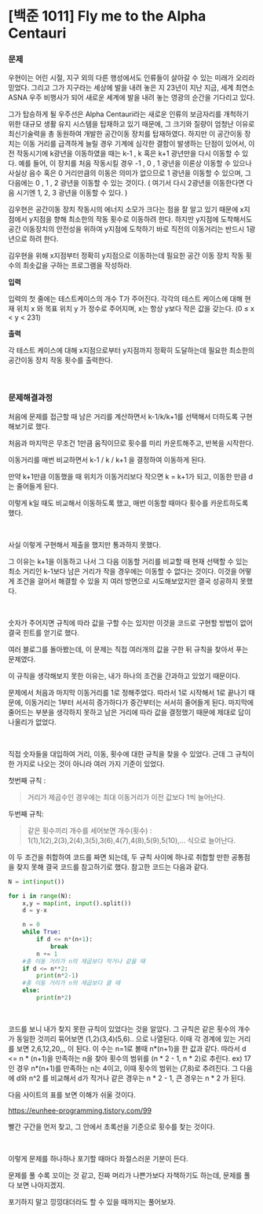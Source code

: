# [백준 1011] Fly me to the Alpha Centauri

### 문제

우현이는 어린 시절, 지구 외의 다른 행성에서도 인류들이 살아갈 수 있는 미래가 오리라 믿었다. 그리고 그가 지구라는 세상에 발을 내려 놓은 지 23년이 지난 지금, 세계 최연소 ASNA 우주 비행사가 되어 새로운 세계에 발을 내려 놓는 영광의 순간을 기다리고 있다.

그가 탑승하게 될 우주선은 Alpha Centauri라는 새로운 인류의 보금자리를 개척하기 위한 대규모 생활 유지 시스템을 탑재하고 있기 때문에, 그 크기와 질량이 엄청난 이유로 최신기술력을 총 동원하여 개발한 공간이동 장치를 탑재하였다. 하지만 이 공간이동 장치는 이동 거리를 급격하게 늘릴 경우 기계에 심각한 결함이 발생하는 단점이 있어서, 이전 작동시기에 k광년을 이동하였을 때는 k-1 , k 혹은 k+1 광년만을 다시 이동할 수 있다. 예를 들어, 이 장치를 처음 작동시킬 경우 -1 , 0 , 1 광년을 이론상 이동할 수 있으나 사실상 음수 혹은 0 거리만큼의 이동은 의미가 없으므로 1 광년을 이동할 수 있으며, 그 다음에는 0 , 1 , 2 광년을 이동할 수 있는 것이다. ( 여기서 다시 2광년을 이동한다면 다음 시기엔 1, 2, 3 광년을 이동할 수 있다. )

김우현은 공간이동 장치 작동시의 에너지 소모가 크다는 점을 잘 알고 있기 때문에 x지점에서 y지점을 향해 최소한의 작동 횟수로 이동하려 한다. 하지만 y지점에 도착해서도 공간 이동장치의 안전성을 위하여 y지점에 도착하기 바로 직전의 이동거리는 반드시 1광년으로 하려 한다.

김우현을 위해 x지점부터 정확히 y지점으로 이동하는데 필요한 공간 이동 장치 작동 횟수의 최솟값을 구하는 프로그램을 작성하라.

**입력**

입력의 첫 줄에는 테스트케이스의 개수 T가 주어진다. 각각의 테스트 케이스에 대해 현재 위치 x 와 목표 위치 y 가 정수로 주어지며, x는 항상 y보다 작은 값을 갖는다. (0 ≤ x < y < 231)

**출력**

각 테스트 케이스에 대해 x지점으로부터 y지점까지 정확히 도달하는데 필요한 최소한의 공간이동 장치 작동 횟수를 출력한다.

</br>

### 문제해결과정

처음에 문제를 접근할 때 남은 거리를 계산하면서 k-1/k/k+1를 선택해서 더하도록 구현해보기로 했다.

처음과 마지막은 무조건 1만큼 움직이므로 횟수를 미리 카운트해주고,  반복을 시작한다.

이동거리를 매번 비교하면서 k-1 / k / k+1 을 결정하여 이동하게 된다.

만약 k+1만큼 이동했을 때 위치가 이동거리보다 작으면 k = k+1가 되고, 이동한 만큼 d는 줄어들게 된다.

이렇게 k일 때도 비교해서 이동하도록 했고, 매번 이동할 때마다 횟수를 카운트하도록 했다.

</br>

사실 이렇게 구현해서 제출을 했지만 통과하지 못했다.

그 이유는 k+1을 이동하고 나서 그 다음 이동할 거리를 비교할 때 현재 선택할 수 있는 최소 거리인 k-1보다 남은 거리가 작을 경우에는 이동할 수 없다는 것이다. 이것을 어떻게 조건을 걸어서 해결할 수 있을 지 여러 방면으로 시도해보았지만 결국 성공하지 못했다.

</br>

숫자가 주어지면 규칙에 따라 값을 구할 수는 있지만 이것을 코드로 구현할 방법이 없어 결국 힌트를 얻기로 했다.

여러 블로그를 돌아봤는데, 이 문제는 직접 여러개의 값을 구한 뒤 규칙을 찾아서 푸는 문제였다.

이 규칙을 생각해보지 못한 이유는, 내가 하나의 조건을 간과하고 있었기 때문이다.

문제에서 처음과 마지막 이동거리를 1로 정해주었다. 따라서 1로 시작해서 1로 끝나기 때문에, 이동거리는 1부터 서서히 증가하다가 중간부터는 서서히 줄어들게 된다. 마지막에 줄어드는 부분을 생각하지 못하고 남은 거리에 따라 값을 결정했기 때문에 제대로 답이 나올리가 없었다.

</br>

직접 숫자들을 대입하여 거리, 이동, 횟수에 대한 규칙을 찾을 수 있었다. 근데 그 규칙이 한 가지로 나오는 것이 아니라 여러 가지 기준이 있었다.

첫번째 규칙 : 

> 거리가 제곱수인 경우에는 최대 이동거리가 이전 값보다 1씩 늘어난다.

두번째 규칙:

> 같은 횟수끼리 개수를 세어보면 개수(횟수) : 1(1),1(2),2(3),2(4),3(5),3(6),4(7),4(8),5(9),5(10),... 식으로 늘어난다.

이 두 조건을 취합하여 코드를 짜면 되는데, 두 규칙 사이에 하나로 취합할 만한 공통점을 찾지 못해 결국 코드를 참고하기로 했다. 참고한 코드는 다음과 같다.

```python
N = int(input())

for i in range(N):
    x,y = map(int, input().split())
    d = y-x

    n = 0 
    while True: 
        if d <= n*(n+1): 
            break 
        n += 1 
    #총 이동 거리가 n의 제곱보다 작거나 같을 때 
    if d <= n**2: 
        print(n*2-1) 
    #총 이동 거리가 n의 제곱보다 클 때 
    else: 
        print(n*2)
```

</br>

코드를 보니 내가 찾지 못한 규칙이 있었다는 것을 알았다. 그 규칙은 같은 횟수의 개수가 동일한 것끼리 묶어보면 (1,2)(3,4)(5,6).. 으로 나열된다. 이때 각 경계에 있는 거리를 보면 2,6,12,20,,, 이 된다. 이 수는 n=1로 볼때 n*(n+1)을 한 값과 같다. 따라서 d <= n * (n+1)을 만족하는 n을 찾아 횟수의 범위를 (n * 2 - 1, n * 2)로 추린다. ex) 17인 경우 n*(n+1)를 만족하는 n는 4이고, 이때 횟수의 범위는 (7,8)로 추려진다. 그 다음에 d와 n^2 를 비교해서 d가 작거나 같은 경우는 n * 2 - 1, 큰 경우는 n * 2 가 된다.

다음 사이트의 표를 보면 이해가 쉬울 것이다.

https://eunhee-programming.tistory.com/99

빨간 구간을 먼저 찾고, 그 안에서 초록선을 기준으로 횟수를 찾는 것이다.

</br>

이렇게 문제를 하나하나 포기할 때마다 좌절스러운 기분이 든다.

문제를 풀 수록 꼬이는 것 같고, 진짜 머리가 나쁜가보다 자책하기도 하는데, 문제를 풀다 보면 나아지겠지.

포기하지 말고 낑낑대더라도 할 수 있을 때까지는 풀어보자.


